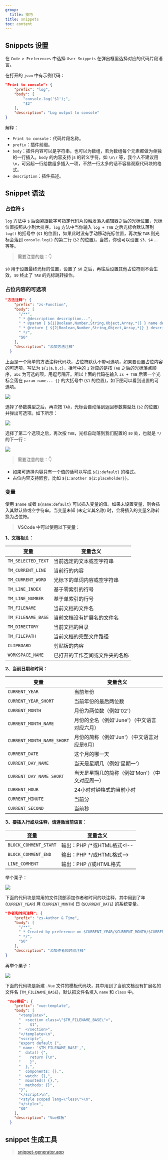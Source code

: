 ```yaml
---
group:
  title: 技巧
title: snippets
toc: content
---
```


## Snippets 设置

在 `Code > Preferences` 中选择 `User Snippets` 在弹出框里选择对应的代码片段语言。

在打开的 `json` 中有示例代码：

```json
"Print to console": {
    "prefix": "log",
    "body": [
        "console.log('$1');",
        "$2"
    ],
    "description": "Log output to console"
}
```

解释：

- `Print to console`：代码片段名称。
- `prefix`：插件前缀。
- `body`：插件内容可以是字符串，也可以为数组，若为数组每个元素都做为单独的一行插入。`body` 的内容支持 js 的转义字符，如 `\n\r` 等，我个人不建议用 `\n`，可另起一行给数组多插入一项，不然一行太多的话不容易观察代码块的格式。
- `description`：插件描述。

## Snippet 语法

### 占位符 `$`

`log` 方法中 `$` 后面紧跟数字可指定代码片段触发落入编辑器之后的光标位置，光标位置按照从小到大排序。`log` 方法中当你输入 `log + TAB` 之后光标会默认落到 `log()` 的括号中 (`$1` 的位置)，如果此时没有手动移动光标位置，再次按 `TAB` 则光标会落到 `console.log()` 的第二行 (`$2` 的位置)，当然，你也可以设置 `$3、$4` ... 等等。

> 需要注意的是：👇

`$0` 用于设置最终光标的位置，设置了 `$0` 之后，再往后设置其他占位符则不会生效，`$0` 终止了 `TAB` 的光标跳转操作。

### 占位内容的可选项

```json
"方法注释": {
    "prefix": "zs-Function",
    "body": [
      "/**",
      " * @description description...",
      " * @param { ${1|Boolean,Number,String,Object,Array,*|} } name description...",
      " * @return { ${2|Boolean,Number,String,Object,Array,*|} } description...",
      " */",
      "$0"
    ],
    "description": "添加方法注释"
  }
```

上面是一个简单的方法注释代码块，占位符默认不带可选项，如果要设置占位内容的可选项，写法为 `${1|a,b,c}`，括号中的 `1` 对应的是按 `TAB` 之后的光标落点顺序，`abc` 为可选的项，用逗号隔开。所以上面的代码在输入 `zs + TAB` 后第一个光标会落在 `param name... {}` 的大括号中 (`$1` 的位置)，如下图可以看到设置的可选项。

![](https://raw.githubusercontent.com/chuenwei0129/my-picgo-repo/master/ts/b785edf7c7fc4424a17c2e307bd63357_tplv-k3u1fbpfcp-zoom-in-crop-mark_4536_0_0_0.webp)

选择了参数类型之后，再次按 `TAB`，光标会自动落到返回参数类型处 (`$2` 的位置) 并弹出可选项。如下所示：

![](https://raw.githubusercontent.com/chuenwei0129/my-picgo-repo/master/ts/06d157ea12cb4f50a81382f1c899a681_tplv-k3u1fbpfcp-zoom-in-crop-mark_4536_0_0_0.webp)

选择了第二个选项之后，再次按 `TAB`，光标自动落到我们配置的 `$0` 处，也就是 `*/` 的下一行：

![](https://raw.githubusercontent.com/chuenwei0129/my-picgo-repo/master/ts/955b0a49efa54691ba0599e934e6813b_tplv-k3u1fbpfcp-zoom-in-crop-mark_4536_0_0_0.webp)

> 需要注意的是：👇

- 如果可选择内容只有一个值的话可以写成 `${1:default}` 的格式。
- 占位内容支持嵌套，比如 `${1:another ${2:placeholder}}`。

### 变量

使用 `$name` 或者 `${name:default}` 可以插入变量的值。如果未设置变量，则会插入其默认值或空字符串。当变量未知 (未定义其名称) 时，会将插入的变量名称转换为占位符。

> **VSCode 中可以使用以下变量：**

**1、文档相关：**

| 变量               | 变量含义                       |
| ------------------ | ------------------------------ |
| `TM_SELECTED_TEXT` | 当前选定的文本或空字符串       |
| `TM_CURRENT_LINE`  | 当前行的内容                   |
| `TM_CURRENT_WORD`  | 光标下的单词内容或空字符串     |
| `TM_LINE_INDEX`    | 基于零索引的行号               |
| `TM_LINE_NUMBER`   | 基于单索引的行号               |
| `TM_FILENAME`      | 当前文档的文件名               |
| `TM_FILENAME_BASE` | 当前文档没有扩展名的文件名     |
| `TM_DIRECTORY`     | 当前文档的目录                 |
| `TM_FILEPATH`      | 当前文档的完整文件路径         |
| `CLIPBOARD`        | 剪贴板的内容                   |
| `WORKSPACE_NAME`   | 已打开的工作空间或文件夹的名称 |

**2、当前日期和时间：**

| 变量                       | 变量含义                                        |
| -------------------------- | ----------------------------------------------- |
| `CURRENT_YEAR`             | 当前年份                                        |
| `CURRENT_YEAR_SHORT`       | 当前年份的最后两位数                            |
| `CURRENT_MONTH`            | 月份为两位数（例如'02'）                        |
| `CURRENT_MONTH_NAME`       | 月份的全名（例如'June'）（中文语言对应六月）    |
| `CURRENT_MONTH_NAME_SHORT` | 月份的简称（例如'Jun'）（中文语言对应是6月）    |
| `CURRENT_DATE`             | 这个月的哪一天                                  |
| `CURRENT_DAY_NAME`         | 当天是星期几（例如'星期一'）                    |
| `CURRENT_DAY_NAME_SHORT`   | 当天是星期几的简称（例如'Mon'）（中文对应周一） |
| `CURRENT_HOUR`             | 24小时时钟格式的当前小时                        |
| `CURRENT_MINUTE`           | 当前分                                          |
| `CURRENT_SECOND`           | 当前秒                                          |

**3、要插入行或块注释，请遵循当前语言：**

| 变量                  | 变量含义                    |
| --------------------- | --------------------------- |
| `BLOCK_COMMENT_START` | 输出：PHP /\*或HTML格式<!-- |
| `BLOCK_COMMENT_END`   | 输出：PHP \*/或HTML格式-->  |
| `LINE_COMMENT`        | 输出：PHP //或HTML格式      |

举个栗子：

![](https://raw.githubusercontent.com/chuenwei0129/my-picgo-repo/master/ts/2d253ba67a4b49dd92a171fb16f55f6c_tplv-k3u1fbpfcp-zoom-in-crop-mark_4536_0_0_0.webp)

下面的代码块是常用的文件顶部添加作者和时间的块注释，其中用到了年 (`CURRENT_YEAR`) 月 (`CURRENT_MONTH`) 日 (`$CURRENT_DATE`) 的系统变量。

```json
"作者和时间注释": {
    "prefix": "zs-Author & Time",
    "body": [
      "/**",
      " * Created by preference on $CURRENT_YEAR/$CURRENT_MONTH/$CURRENT_DATE",
      " */",
      "$0"
    ],
    "description": "添加作者和时间注释"
}
```

再举个栗子：

![](https://raw.githubusercontent.com/chuenwei0129/my-picgo-repo/master/ts/2d253ba67a4b49dd92a171fb16f55f6c_tplv-k3u1fbpfcp-zoom-in-crop-mark_4536_0_0_0.webp)

下面的代码块是新建 `.Vue` 文件的模板代码块，其中用到了当前文档没有扩展名的文件名 (`TM_FILENAME_BASE`)，默认把文件名填入 `name` 和 `class` 中。

```json
 "Vue模板": {
    "prefix": "vue-template",
    "body": [
      "<template>",
      "  <section class=\"$TM_FILENAME_BASE\">",
      "    $1",
      "  </section>",
      "</template>\n",
      "<script>",
      "export default {",
      " name: '$TM_FILENAME_BASE',",
      "  data() {",
      "    return {\n",
      "    }",
      "  },",
      "  components: {},",
      "  watch: {},",
      "  mounted() {},",
      "  methods: {}",
      "}",
      "</script>\n",
      "<style scoped lang=\"less\">\n",
      "</style>",
      "$0"
    ],
    "description": "Vue模板"
  }
```

## snippet 生成工具

> [snippet-generator.app](https://snippet-generator.app/?description=&tabtrigger=&snippet=&mode=vscode)
